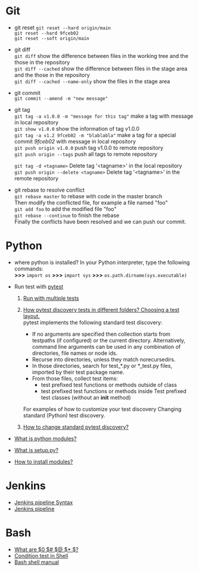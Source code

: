 



# Git

+ git reset
  `git reset --hard origin/main`  
  `git reset --hard 9fceb02`  
  `git reset --soft origin/main`  

+ git diff  
  `git diff` show the difference between files in the working tree and the those in the repository  
  `git diff --cached` show the difference between files in the stage area and the those in the repository  
  `git diff --cached --name-only` show the files in the stage area  

+ git commit  
  `git commit --amend -m "new message"` 

+ git tag  
  `git tag -a v1.0.0 -m "message for this tag"` make a tag with message in local repository  
  `git show v1.0.0` show the information of tag v1.0.0  
  `git tag -a v1.2 9fceb02 -m "blablabla"` make a tag for a special commit *9fceb02* with message in local repository  
  `git push origin v1.0.0` push tag v1.0.0 to remote repository  
  `git push origin --tags` push all tags to remote repository  

  `git tag -d <tagname>` Delete tag '\<tagname\>'  in the local repository  
  `git push origin --delete <tagname>` Delete tag '\<tagname\>'  in the remote repository  

 + git rebase to resolve conflict  
  `git rebase master` to rebase with code in the master branch  
  Then modify the conflicted file, for example a file named "foo"  
  `git add foo` to add the modified file "foo"  
  `git rebase --continue` to finish the rebase  
  Finally the conflicts have been resolved and we can push our commit.

# Python
+ where python is installed?
  In your Python interpreter, type the following commands:  
  **\>>>** `import os`
  **\>>>** `import sys`
  **\>>>** `os.path.dirname(sys.executable)`

+ Run test with [pytest](https://docs.pytest.org/en/6.2.x/contents.html)
  1. [Run with multiple tests](https://docs.pytest.org/en/6.2.x/getting-started.html#run-multiple-tests)
  2. [How pytest discovery tests in different folders? Choosing a test layout.](https://docs.pytest.org/en/6.2.x/goodpractices.html#test-discovery)  
      pytest implements the following standard test discovery:  
        - If no arguments are specified then collection starts from testpaths (if configured) or the current directory. Alternatively, command line arguments can be used in any combination of directories, file names or node ids.  
        - Recurse into directories, unless they match norecursedirs.  
        - In those directories, search for test_*.py or *_test.py files, imported by their test package name.  
        - From those files, collect test items:  
            + test prefixed test functions or methods outside of class  
            + test prefixed test functions or methods inside Test prefixed test classes (without an __init__ method)  

      For examples of how to customize your test discovery Changing standard (Python) test discovery.  
    3. [How to change standard pytest discovery?](https://docs.pytest.org/en/6.2.x/example/pythoncollection.html)

+ [What is python modules?](https://docs.python.org/3/tutorial/modules.html)

+ [What is setup.py?](https://docs.python.org/3/distutils/setupscript.html)
+ [How to install modules?](https://docs.python.org/3/installing/index.html#installing-index)


# Jenkins
+ [Jenkins pipeline Syntax](https://www.jenkins.io/doc/book/pipeline/syntax/)
+ [Jenkins pipeline](https://www.jenkins.io/doc/book/pipeline/)

# Bash
+ [What are $0 $# $@ $* $? ](https://segmentfault.com/a/1190000021435389)
+ [Condition test in Shell ](https://www.cnblogs.com/guanyf/p/7553940.html)
+ [Bash shell manual](https://www.gnu.org/software/bash/manual/bash.html)
